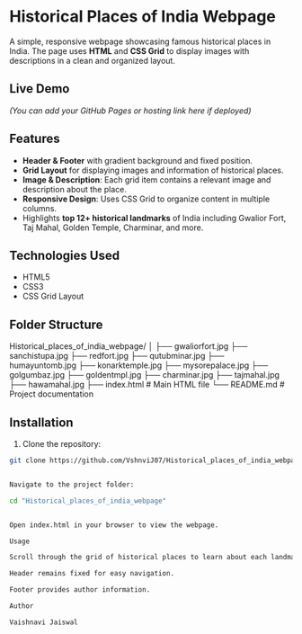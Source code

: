 # Historical Places of India Webpage


A simple, responsive webpage showcasing famous historical places in India. The page uses **HTML** and **CSS Grid** to display images with descriptions in a clean and organized layout.

## Live Demo

*(You can add your GitHub Pages or hosting link here if deployed)*

## Features

- **Header & Footer** with gradient background and fixed position.
- **Grid Layout** for displaying images and information of historical places.
- **Image & Description**: Each grid item contains a relevant image and description about the place.
- **Responsive Design**: Uses CSS Grid to organize content in multiple columns.
- Highlights **top 12+ historical landmarks** of India including Gwalior Fort, Taj Mahal, Golden Temple, Charminar, and more.


## Technologies Used

- HTML5
- CSS3
- CSS Grid Layout

## Folder Structure
Historical_places_of_india_webpage/
│
├── gwaliorfort.jpg
├── sanchistupa.jpg
├── redfort.jpg
├── qutubminar.jpg
├── humayuntomb.jpg
├── konarktemple.jpg
├── mysorepalace.jpg
├── golgumbaz.jpg
├── goldentmpl.jpg
├── charminar.jpg
├── tajmahal.jpg
├── hawamahal.jpg
├── index.html # Main HTML file
└── README.md # Project documentation


## Installation

1. Clone the repository:

```bash
git clone https://github.com/VshnviJ07/Historical_places_of_india_webpage.git


Navigate to the project folder:

cd "Historical_places_of_india_webpage"


Open index.html in your browser to view the webpage.

Usage

Scroll through the grid of historical places to learn about each landmark.

Header remains fixed for easy navigation.

Footer provides author information.

Author

Vaishnavi Jaiswal
